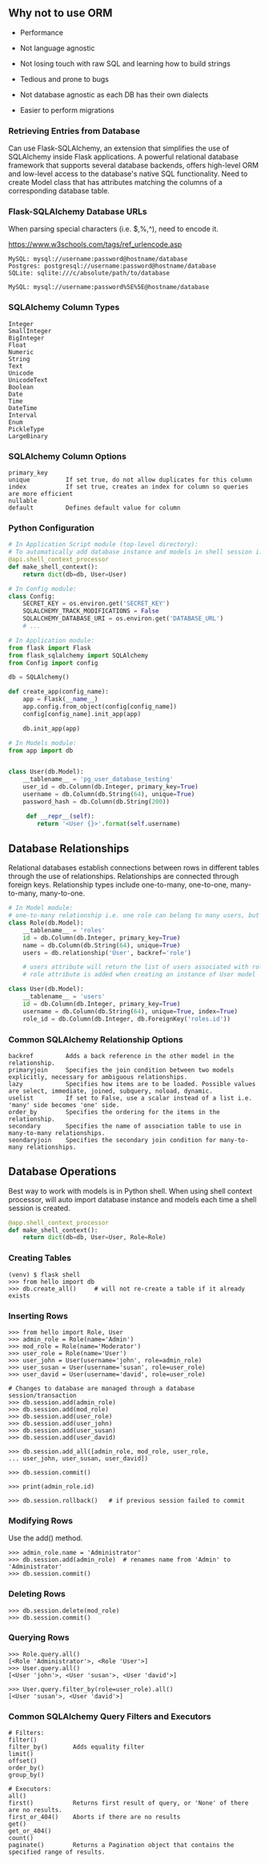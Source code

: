 ## Why not to use ORM

- Performance
- Not language agnostic
- Not losing touch with raw SQL and learning how to build strings

- Tedious and prone to bugs
- Not database agnostic as each DB has their own dialects
- Easier to perform migrations

### Retrieving Entries from Database

Can use Flask-SQLAlchemy, an extension that simplifies the use of SQLAlchemy inside Flask applications. A powerful relational database
framework that supports several database backends, offers high-level ORM and low-level access to the database's native SQL functionality. Need to create
Model class that has attributes matching the columns of a corresponding database table.

### Flask-SQLAlchemy Database URLs

When parsing special characters (i.e. $,%,^), need to encode it.

https://www.w3schools.com/tags/ref_urlencode.asp

```
MySQL: mysql://username:password@hostname/database
Postgres: postgresql://username:password@hostname/database
SQLite: sqlite:///c/absolute/path/to/database

MySQL: mysql://username:password%5E%5E@hostname/database
```

### SQLAlchemy Column Types

```
Integer
SmallInteger
BigInteger
Float
Numeric
String
Text
Unicode
UnicodeText
Boolean
Date
Time
DateTime
Interval
Enum
PickleType
LargeBinary
```

### SQLAlchemy Column Options

```
primary_key
unique          If set true, do not allow duplicates for this column
index           If set true, creates an index for column so queries are more efficient
nullable
default         Defines default value for column
```

### Python Configuration

```python
# In Application Script module (top-level directory):
# To automatically add database instance and models in shell session i.e. no need 'from model import User, Role'
@api.shell_context_processor
def make_shell_context():
    return dict(db=db, User=User)

# In Config module:
class Config:
    SECRET_KEY = os.environ.get('SECRET_KEY')
    SQLALCHEMY_TRACK_MODIFICATIONS = False
    SQLALCHEMY_DATABASE_URI = os.environ.get('DATABASE_URL')
    # ...

# In Application module:
from flask import Flask
from flask_sqlalchemy import SQLAlchemy
from Config import config

db = SQLAlchemy()

def create_app(config_name):
    app = Flask(__name__)
    app.config.from_object(config[config_name])
    config[config_name].init_app(app)

    db.init_app(app)

# In Models module:
from app import db


class User(db.Model):
    __tablename__ = 'pg_user_database_testing'
    user_id = db.Column(db.Integer, primary_key=True)
    username = db.Column(db.String(64), unique=True)
    password_hash = db.Column(db.String(200))

     def __repr__(self):
        return '<User {}>'.format(self.username)
```

## Database Relationships

Relational databases establish connections between rows in different tables through the use of relationships.
Relationships are connected through foreign keys. Relationship types include one-to-many, one-to-one, many-to-many, many-to-one.

```python
# In Model module:
# one-to-many relationship i.e. one role can belong to many users, but each user can have only one role
class Role(db.Model):
    __tablename__ = 'roles'
    id = db.Column(db.Integer, primary_key=True)
    name = db.Column(db.String(64), unique=True)
    users = db.relationship('User', backref='role')

    # users attribute will return the list of users associated with role (many side)
    # role attribute is added when creating an instance of User model

class User(db.Model):
    __tablename__ = 'users'
    id = db.Column(db.Integer, primary_key=True)
    username = db.Column(db.String(64), unique=True, index=True)
    role_id = db.Column(db.Integer, db.ForeignKey('roles.id'))
```

### Common SQLAlchemy Relationship Options

```
backref         Adds a back reference in the other model in the relationship.
primaryjoin     Specifies the join condition between two models explicitly, necessary for ambiguous relationships.
lazy            Specifies how items are to be loaded. Possible values are select, immediate, joined, subquery, noload, dynamic.
uselist         If set to False, use a scalar instead of a list i.e. 'many' side becomes 'one' side.
order_by        Specifies the ordering for the items in the relationship.
secondary       Specifies the name of association table to use in many-to-many relationships.
seondaryjoin    Specifies the secondary join condition for many-to-many relationships.
```

## Database Operations

Best way to work with models is in Python shell. When using shell context processor, will auto import database instance and models each time a shell session is created.

```python
@app.shell_context_processor
def make_shell_context():
    return dict(db=db, User=User, Role=Role)
```

### Creating Tables

```
(venv) $ flask shell
>>> from hello import db
>>> db.create_all()     # will not re-create a table if it already exists
```

### Inserting Rows

```
>>> from hello import Role, User
>>> admin_role = Role(name='Admin')
>>> mod_role = Role(name='Moderator')
>>> user_role = Role(name='User')
>>> user_john = User(username='john', role=admin_role)
>>> user_susan = User(username='susan', role=user_role)
>>> user_david = User(username='david', role=user_role)

# Changes to database are managed through a database session/transaction
>>> db.session.add(admin_role)
>>> db.session.add(mod_role)
>>> db.session.add(user_role)
>>> db.session.add(user_john)
>>> db.session.add(user_susan)
>>> db.session.add(user_david)

>>> db.session.add_all([admin_role, mod_role, user_role,
... user_john, user_susan, user_david])

>>> db.session.commit()

>>> print(admin_role.id)

>>> db.session.rollback()   # if previous session failed to commit
```

### Modifying Rows

Use the add() method.

```
>>> admin_role.name = 'Administrator'
>>> db.session.add(admin_role)  # renames name from 'Admin' to 'Administrator'
>>> db.session.commit()
```

### Deleting Rows

```
>>> db.session.delete(mod_role)
>>> db.session.commit()
```

### Querying Rows

```
>>> Role.query.all()
[<Role 'Administrator'>, <Role 'User'>]
>>> User.query.all()
[<User 'john'>, <User 'susan'>, <User 'david'>]

>>> User.query.filter_by(role=user_role).all()
[<User 'susan'>, <User 'david'>]
```

### Common SQLAlchemy Query Filters and Executors

```
# Filters:
filter()
filter_by()       Adds equality filter
limit()
offset()
order_by()
group_by()

# Executors:
all()
first()           Returns first result of query, or 'None' of there are no results.
first_or_404()    Aborts if there are no results
get()
get_or_404()
count()
paginate()        Returns a Pagination object that contains the specified range of results.
```

